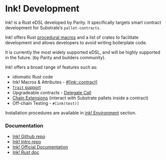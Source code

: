 # Ink! Development

Ink! is a Rust eDSL developed by Parity. It specifically targets smart contract development for Substrate’s `pallet-contracts`.

Ink! offers Rust [procedural macros](https://doc.rust-lang.org/reference/procedural-macros.html#procedural-macro-hygiene) and a list of crates to facilitate development and allows developers to avoid writing boilerplate code.

It is currently the most widely supported eDSL, and will be highly supported in the future. (by Parity and builders community).

Ink! offers a broad range of features such as:

* idiomatic Rust code
* Ink! Macros & Attributes - [#\[ink::contract\]](https://use.ink/macros-attributes/contract)
* [`Trait` support](https://use.ink/3.x/basics/trait-definitions)
* Upgradeable contracts - [Delegate Call](https://use.ink/3.x/basics/upgradeable-contracts)
* [Chain Extensions](https://use.ink/macros-attributes/chain-extension/) (interact with Substrate pallets inside a contract)
* Off-chain Testing - `#[ink(test)]`

Installation procedures are available in [ink! Environment](https://docs.mandalachain.io/docs/build/environment/ink_environment) section.

### Documentation[​](https://docs.mandalachain.io/docs/build/wasm/ink-dev#documentation) <a href="#documentation" id="documentation"></a>

* [Ink! Github repo](https://github.com/paritytech/ink)
* [Ink! Intro repo](https://paritytech.github.io/ink/)
* [Ink! Official Documentation](https://use.ink/)
* [Ink! Rust doc](https://docs.rs/ink/4.0.0-rc/ink/index.html)
